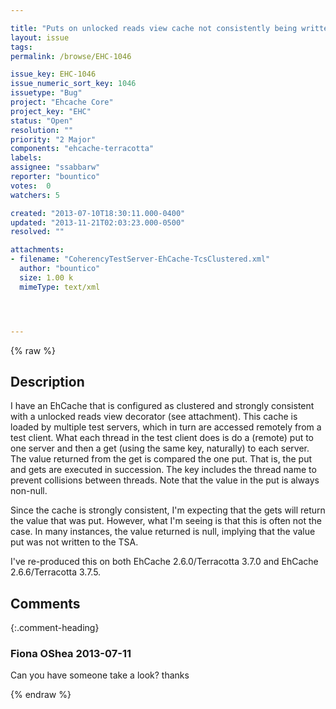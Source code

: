 ```yaml
---

title: "Puts on unlocked reads view cache not consistently being written to TSA"
layout: issue
tags: 
permalink: /browse/EHC-1046

issue_key: EHC-1046
issue_numeric_sort_key: 1046
issuetype: "Bug"
project: "Ehcache Core"
project_key: "EHC"
status: "Open"
resolution: ""
priority: "2 Major"
components: "ehcache-terracotta"
labels: 
assignee: "ssabbarw"
reporter: "bountico"
votes:  0
watchers: 5

created: "2013-07-10T18:30:11.000-0400"
updated: "2013-11-21T02:03:23.000-0500"
resolved: ""

attachments:
- filename: "CoherencyTestServer-EhCache-TcsClustered.xml"
  author: "bountico"
  size: 1.00 k
  mimeType: text/xml




---
```


{% raw %}

## Description

<div markdown="1" class="description">

I have an EhCache that is configured as clustered and strongly consistent with a unlocked reads view decorator (see attachment). This cache is loaded by multiple test servers, which in turn are accessed remotely from a test client. What each thread in the test client does is do a (remote) put to one server and then a get (using the same key, naturally) to each server. The value returned from the get is compared the one put. That is, the put and gets are executed in succession. The key includes the thread name to prevent collisions between threads. Note that the value in the put is always non-null.

Since the cache is strongly consistent, I'm expecting that the gets will return the value that was put. However, what I'm seeing is that this is often not the case. In many instances, the value returned is null, implying that the value put was not written to the TSA.

I've re-produced this on both EhCache 2.6.0/Terracotta 3.7.0 and EhCache 2.6.6/Terracotta 3.7.5.

</div>

## Comments


{:.comment-heading}
### **Fiona OShea** <span class="date">2013-07-11</span>

<div markdown="1" class="comment">

Can you have someone take a look? thanks

</div>



{% endraw %}
